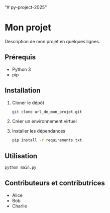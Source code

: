 "# py-project-2025"  
# Mon projet

Description de mon projet en quelques lignes.

## Prérequis

- Python 3
- pip

## Installation

1. Cloner le dépôt
    ```sh
    git clone url_de_mon_projet.git
    ```

2. Créer un environnement virtuel

3. Installer les dépendances
    ```sh
    pip install -r requirements.txt
    ```


## Utilisation

```sh
python main.py
```

## Contributeurs et contributrices

- Alice
- Bob
- Charlie